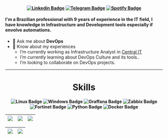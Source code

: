 <h4 align="center">

[![Linkedin Badge](https://img.shields.io/badge/-Linkedin-blue?style=for-the-badge&logo=Linkedin&logoColor=white&link=https://github.com/devgreick)](https://www.linkedin.com/in/jacksongreick/)
[![Telegram Badge](https://img.shields.io/badge/Telegram-2CA5E0?style=for-the-badge&logo=telegram&logoColor=white)](https://t.me/jacksongreick)
[![Spotify Badge](https://img.shields.io/badge/-Spotify-3bb34b?style=for-the-badge&logo=Spotify&logoColor=161f16&link=https://github.com/devgreick)](https://open.spotify.com/user/z8phq73cxg1xlvelq0yyzyba2)
</h4>
<h4 align="left"> I'm a Brazilian professional with 9 years of experience in the IT field, I have knowledge in Infrastructure and Development tools especially if envolve automations.</h4>

 - 💬 Ask me about **DevOps**
 - 📄 Know about my experiences
     -  I’m currently working as Infrastructure Analyst in <a href="https://centralit.com.br/"> Central IT </a>
     -  I’m currently learning about DevOps Culture and its tools..
     -  I’m looking to collaborate on DevOps projects. 
<hr>
<h1 align="center">Skills</h1>
<h4 align="center">

![Linux Badge](https://img.shields.io/badge/Linux-FFFFFF?style=for-the-badge&logo=linux&logoColor=black)
![Windows Badge](https://img.shields.io/badge/Windows-003371?style=for-the-badge&logo=windows&logoColor=white)
![Graffana Badge](https://img.shields.io/badge/-Graffana-eb6758?style=for-the-badge&logo=Graffana&logoColor=white)
![Zabbix Badge](https://img.shields.io/badge/-Zabbix-c3272b?style=for-the-badge&logo=Graffana&logoColor=white)
![Fortinet Badge](https://img.shields.io/badge/fortinet-d1d1c7?style=for-the-badge&logo=fortinet&logoColor=red)
![Python Badge](https://img.shields.io/badge/python-eeeeee?style=for-the-badge&logo=python&logoColor=yellow)
![Docker Badge](https://img.shields.io/badge/docker-eeeeee?style=for-the-badge&logo=docker&logoColor=3d85c6)

| ![](http://github-profile-summary-cards.vercel.app/api/cards/stats?username=devgreick&theme=nord_dark) | ![](http://github-profile-summary-cards.vercel.app/api/cards/repos-per-language?username=devgreick&hide=Html&theme=nord_dark) | ![](http://github-profile-summary-cards.vercel.app/api/cards/most-commit-language?username=devgreick&theme=nord_dark) |
| :-: | :-: | :-: |

| ![](http://github-profile-summary-cards.vercel.app/api/cards/profile-details?username=devgreick&theme=nord_dark) | ![](https://github-readme-streak-stats.herokuapp.com/?user=devgreick&hide_border=true&date_format=M%20j%5B%2C%20Y%5D&background=2D3742&stroke=2D3742&ring=6bbbca&fire=6bbbca&currStreakNum=fff&sideNums=6bbbca&currStreakLabel=6bbbca&sideLabels=fff&dates=fff) |
| :-: | :-: |



             
